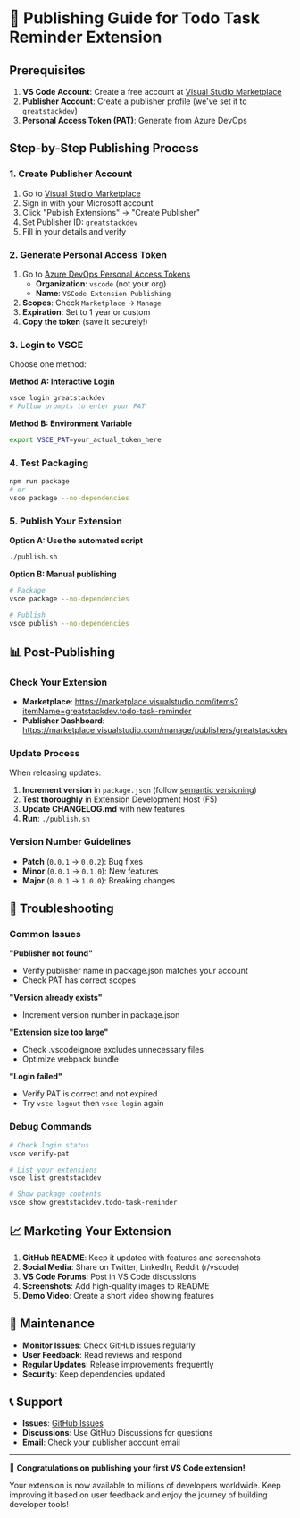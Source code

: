 # 🚀 Publishing Guide for Todo Task Reminder Extension

## Prerequisites

1. **VS Code Account**: Create a free account at [Visual Studio Marketplace](https://marketplace.visualstudio.com/)
2. **Publisher Account**: Create a publisher profile (we've set it to `greatstackdev`)
3. **Personal Access Token (PAT)**: Generate from Azure DevOps

## Step-by-Step Publishing Process

### 1. Create Publisher Account

1. Go to [Visual Studio Marketplace](https://marketplace.visualstudio.com/)
2. Sign in with your Microsoft account
3. Click "Publish Extensions" → "Create Publisher"
4. Set Publisher ID: `greatstackdev`
5. Fill in your details and verify

### 2. Generate Personal Access Token

1. Go to [Azure DevOps Personal Access Tokens](https://dev.azure.com/YOUR_ORG/_usersSettings/tokens)
   - **Organization**: `vscode` (not your org)
   - **Name**: `VSCode Extension Publishing`
2. **Scopes**: Check `Marketplace` → `Manage`
3. **Expiration**: Set to 1 year or custom
4. **Copy the token** (save it securely!)

### 3. Login to VSCE

Choose one method:

**Method A: Interactive Login**
```bash
vsce login greatstackdev
# Follow prompts to enter your PAT
```

**Method B: Environment Variable**
```bash
export VSCE_PAT=your_actual_token_here
```

### 4. Test Packaging

```bash
npm run package
# or
vsce package --no-dependencies
```

### 5. Publish Your Extension

**Option A: Use the automated script**
```bash
./publish.sh
```

**Option B: Manual publishing**
```bash
# Package
vsce package --no-dependencies

# Publish
vsce publish --no-dependencies
```

## 📊 Post-Publishing

### Check Your Extension
- **Marketplace**: https://marketplace.visualstudio.com/items?itemName=greatstackdev.todo-task-reminder
- **Publisher Dashboard**: https://marketplace.visualstudio.com/manage/publishers/greatstackdev

### Update Process
When releasing updates:

1. **Increment version** in `package.json` (follow [semantic versioning](https://semver.org/))
2. **Test thoroughly** in Extension Development Host (F5)
3. **Update CHANGELOG.md** with new features
4. **Run**: `./publish.sh`

### Version Number Guidelines
- **Patch** (`0.0.1` → `0.0.2`): Bug fixes
- **Minor** (`0.0.1` → `0.1.0`): New features
- **Major** (`0.0.1` → `1.0.0`): Breaking changes

## 🐛 Troubleshooting

### Common Issues

**"Publisher not found"**
- Verify publisher name in package.json matches your account
- Check PAT has correct scopes

**"Version already exists"**
- Increment version number in package.json

**"Extension size too large"**
- Check .vscodeignore excludes unnecessary files
- Optimize webpack bundle

**"Login failed"**
- Verify PAT is correct and not expired
- Try `vsce logout` then `vsce login` again

### Debug Commands

```bash
# Check login status
vsce verify-pat

# List your extensions
vsce list greatstackdev

# Show package contents
vsce show greatstackdev.todo-task-reminder
```

## 📈 Marketing Your Extension

1. **GitHub README**: Keep it updated with features and screenshots
2. **Social Media**: Share on Twitter, LinkedIn, Reddit (r/vscode)
3. **VS Code Forums**: Post in VS Code discussions
4. **Screenshots**: Add high-quality images to README
5. **Demo Video**: Create a short video showing features

## 🔧 Maintenance

- **Monitor Issues**: Check GitHub issues regularly
- **User Feedback**: Read reviews and respond
- **Regular Updates**: Release improvements frequently
- **Security**: Keep dependencies updated

## 📞 Support

- **Issues**: [GitHub Issues](https://github.com/GreatStackDev/QuickCart/issues)
- **Discussions**: Use GitHub Discussions for questions
- **Email**: Check your publisher account email

---

🎉 **Congratulations on publishing your first VS Code extension!**

Your extension is now available to millions of developers worldwide. Keep improving it based on user feedback and enjoy the journey of building developer tools!